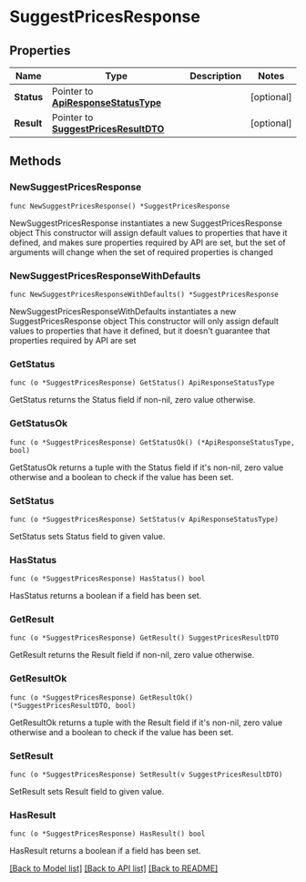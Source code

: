 # SuggestPricesResponse

## Properties

Name | Type | Description | Notes
------------ | ------------- | ------------- | -------------
**Status** | Pointer to [**ApiResponseStatusType**](ApiResponseStatusType.md) |  | [optional] 
**Result** | Pointer to [**SuggestPricesResultDTO**](SuggestPricesResultDTO.md) |  | [optional] 

## Methods

### NewSuggestPricesResponse

`func NewSuggestPricesResponse() *SuggestPricesResponse`

NewSuggestPricesResponse instantiates a new SuggestPricesResponse object
This constructor will assign default values to properties that have it defined,
and makes sure properties required by API are set, but the set of arguments
will change when the set of required properties is changed

### NewSuggestPricesResponseWithDefaults

`func NewSuggestPricesResponseWithDefaults() *SuggestPricesResponse`

NewSuggestPricesResponseWithDefaults instantiates a new SuggestPricesResponse object
This constructor will only assign default values to properties that have it defined,
but it doesn't guarantee that properties required by API are set

### GetStatus

`func (o *SuggestPricesResponse) GetStatus() ApiResponseStatusType`

GetStatus returns the Status field if non-nil, zero value otherwise.

### GetStatusOk

`func (o *SuggestPricesResponse) GetStatusOk() (*ApiResponseStatusType, bool)`

GetStatusOk returns a tuple with the Status field if it's non-nil, zero value otherwise
and a boolean to check if the value has been set.

### SetStatus

`func (o *SuggestPricesResponse) SetStatus(v ApiResponseStatusType)`

SetStatus sets Status field to given value.

### HasStatus

`func (o *SuggestPricesResponse) HasStatus() bool`

HasStatus returns a boolean if a field has been set.

### GetResult

`func (o *SuggestPricesResponse) GetResult() SuggestPricesResultDTO`

GetResult returns the Result field if non-nil, zero value otherwise.

### GetResultOk

`func (o *SuggestPricesResponse) GetResultOk() (*SuggestPricesResultDTO, bool)`

GetResultOk returns a tuple with the Result field if it's non-nil, zero value otherwise
and a boolean to check if the value has been set.

### SetResult

`func (o *SuggestPricesResponse) SetResult(v SuggestPricesResultDTO)`

SetResult sets Result field to given value.

### HasResult

`func (o *SuggestPricesResponse) HasResult() bool`

HasResult returns a boolean if a field has been set.


[[Back to Model list]](../README.md#documentation-for-models) [[Back to API list]](../README.md#documentation-for-api-endpoints) [[Back to README]](../README.md)


